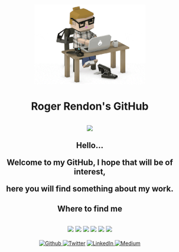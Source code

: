 <p align="center">
  <img src="https://github.com/rogerrendons/rogerrendons/blob/main/Programmer.gif" width="300">
</p>
<h1 align="center">Roger Rendon's GitHub</h1>

<h2 align="center"><img src="https://emojis.slackmojis.com/emojis/images/1531849430/4246/blob-sunglasses.gif?1531849430" width="30">
  
  Hello...
  
  Welcome to my GitHub, I hope that will be of interest,
  
  here you will find something about my work.
</h2>

<!-- <h2>
My Stats...
[![Anurag's GitHub stats](https://github-readme-stats.vercel.app/api?username=rogerrendons)](https://github.com/anuraghazra/github-readme-stats)
[![Top Langs](https://github-readme-stats.vercel.app/api/top-langs/?username=rogerrendons&layout=compact)](https://github.com/anuraghazra/github-readme-stats)
[![Top Langs](https://github-readme-stats.vercel.app/api/top-langs/?username=rogerrendons&langs_count=8)](https://github.com/anuraghazra/github-readme-stats) -->

<h2 align="center">Where to find me</h3>

<h2 align="center"><img src="https://emojis.slackmojis.com/emojis/images/1471045852/843/highfive.gif?1471045" width="30">
  <img src="https://emojis.slackmojis.com/emojis/images/1471045839/793/computerrage.gif?1471045839" width="30">
  <img src="https://emojis.slackmojis.com/emojis/images/1471045839/790/clapping.gif?1471045839" width="30">
  <img src="https://emojis.slackmojis.com/emojis/images/1469223471/679/charmander_dancing.gif?1469223471" width="30">
  <img src="https://emojis.slackmojis.com/emojis/images/1471045870/910/rock.gif?1471045870" width="30">
  <img src="https://emojis.slackmojis.com/emojis/images/1520808873/3643/cool-doge.gif?1520808873" width="30">
</h2>


<p align="center">
  <a href="https://github.com/rogerrendons" target="_blank"><img alt="Github" src="https://img.shields.io/badge/GitHub-%2312100E.svg?&style=for-the-badge&logo=Github&logoColor=white" />
  </a> <a href="https://twitter.com/RogerRendons" target="_blank"><img alt="Twitter" src="https://img.shields.io/badge/twitter-%231DA1F2.svg?&style=for-the-badge&logo=twitter&logoColor=white" /></a>
  <a href="https://www.linkedin.com/in/roger-rendon/" target="_blank"><img alt="LinkedIn" src="https://img.shields.io/badge/linkedin-%230077B5.svg?&style=for-the-badge&logo=linkedin&logoColor=white" />
  </a> <a href="https://medium.com/@roger-rendon" target="_blank"><img alt="Medium" src="https://img.shields.io/badge/medium-%2312100E.svg?&style=for-the-badge&logo=medium&logoColor=white" /></a>
</p>
